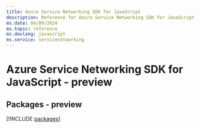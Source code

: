 ```yaml
---
title: Azure Service Networking SDK for JavaScript
description: Reference for Azure Service Networking SDK for JavaScript
ms.date: 04/09/2024
ms.topic: reference
ms.devlang: javascript
ms.service: servicenetworking
---
```

# Azure Service Networking SDK for JavaScript - preview
## Packages - preview
[!INCLUDE [packages](service-networking-index.md)]